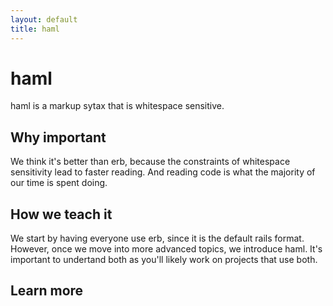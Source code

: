 ```yaml
---
layout: default
title: haml
---
```


haml
===

haml is a markup sytax that is whitespace sensitive.

Why important
---

We think it's better than erb, because the constraints of whitespace sensitivity lead to faster reading.  And reading code is what the majority of our time is spent doing.

How we teach it
---

We start by having everyone use erb, since it is the default rails format.  However, once we move into more advanced topics, we introduce haml.  It's important to undertand both as you'll likely work on projects that use both.

Learn more
---
